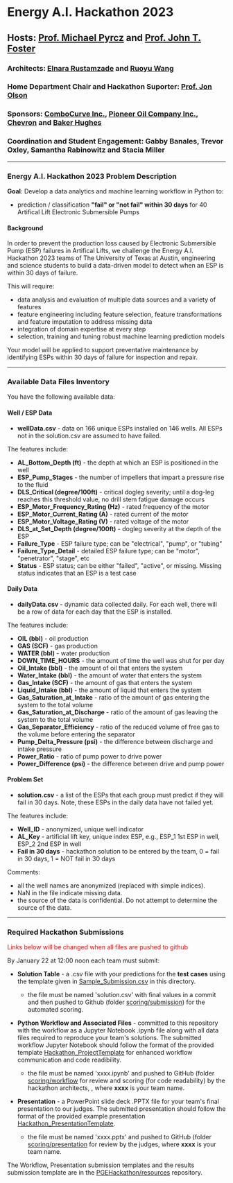 # Energy A.I. Hackathon 2023

## Hosts: [Prof. Michael Pyrcz](https://twitter.com/GeostatsGuy) and [Prof. John T. Foster](https://twitter.com/johntfoster)

### Architects: [Elnara Rustamzade](https://www.linkedin.com/in/elnara-rustamzade-779396162/) and [Ruoyu Wang](www.linkedin.com/in/ruoyu-wang1)

### Home Department Chair and Hackathon Suporter: [Prof. Jon Olson](https://twitter.com/ProfJEOlson)

### Sponsors: [ComboCurve Inc.](https://www.combocurve.com/), [Pioneer Oil Company Inc.](https://pioneeroil.net/), [Chevron](https://www.chevron.com) and [Baker Hughes](https://www.bakerhughes.com/)

### Coordination and Student Engagement: Gabby Banales, Trevor Oxley, Samantha Rabinowitz and Stacia Miller

___

### Energy A.I. Hackathon 2023 Problem Description 

**Goal**: Develop a data analytics and machine learning workflow in Python to:

* prediction / classification **"fail" or "not fail" within 30 days** for 40 Artifical Lift Electronic Submersible Pumps
 
#### Background

In order to prevent the production loss caused by Electronic Submersible Pump (ESP) failures in Artifical Lifts, we challenge the Energy A.I. Hackathon 2023 teams of The University of Texas at Austin, engineering and science students to build a data-driven model to detect when an ESP is within 30 days of failure.

This will require:

* data analysis and evaluation of multiple data sources and a variety of features
* feature engineering including feature selection, feature transformations and feature imputation to address missing data
* integration of domain expertise at every step
* selection, training and tuning robust machine learning prediction models  

Your model will be applied to support preventative maintenance by identifying ESPs within 30 days of failure for inspection and repair.  
___

### Available Data Files Inventory

You have the following available data:

#### Well / ESP Data

* **wellData.csv** - data on 166 unique ESPs installed on 146 wells. All ESPs not in the solution.csv are assumed to have failed.

The features include:

* **AL_Bottom_Depth (ft)** - the depth at which an ESP is positioned in the well
* **ESP_Pump_Stages** - the number of impellers that impart a pressure rise to the fluid
* **DLS_Critical (degree/100ft)** - critical dogleg severity; until a dog-leg reaches this threshold value, no drill stem fatigue damage occurs
* **ESP_Motor_Frequency_Rating (Hz)** - rated frequency of the motor
* **ESP_Motor_Current_Rating (A)** - rated current of the motor
* **ESP_Motor_Voltage_Rating (V)** - rated voltage of the motor
* **DLS_at_Set_Depth (degree/100ft)** - dogleg severity at the depth of the ESP
* **Failure_Type** -  ESP failure type; can be "electrical", "pump", or "tubing"
* **Failure_Type_Detail** - detailed ESP failure type; can be "motor", "penetrator", "stage", etc
* **Status** -  ESP status; can be either "failed", "active", or missing. Missing status indicates that an ESP is a test case

#### Daily Data

* **dailyData.csv** - dynamic data collected daily. For each well, there will be a row of data for each day that the ESP is installed.

The features include:

* **OIL (bbl)** - oil production 
* **GAS (SCF)** - gas production
* **WATER (bbl)** - water production
* **DOWN_TIME_HOURS** - the amount of time the well was shut for per day
* **Oil_Intake (bbl)** - the amount of oil that enters the system
* **Water_Intake (bbl)** - the amount of water that enters the system
* **Gas_Intake (SCF)** - the amount of gas that enters the system
* **Liquid_Intake (bbl)** - the amount of liquid that enters the system
* **Gas_Saturation_at_Intake** - ratio of the amount of gas entering the system to the total volume
* **Gas_Saturation_at_Discharge** - ratio of the amount of gas leaving the system to the total volume
* **Gas_Separator_Efficiency** - ratio of the reduced volume of free gas to the volume before entering the separator
* **Pump_Delta_Pressure (psi)** - the difference between discharge and intake pressure
* **Power_Ratio** - ratio of pump power to drive power
* **Power_Difference (psi)** - the difference between drive and pump power

#### Problem Set

* **solution.csv** - a list of the ESPs that each group must predict if they will fail in 30 days. Note, these ESPs in the daily data have not failed yet.

The features include:

* **Well_ID** - anonymized, unique well indicator
* **AL_Key** - artificial lift key, unique index ESP, e.g., ESP_1 1st ESP in well, ESP_2 2nd ESP in well
* **Fail in 30 days** - hackathon solution to be entered by the team, 0 = fail in 30 days, 1 = NOT fail in 30 days 

Comments: 

* all the well names are anonymized (replaced with simple indices).
* NaN in the file indicate missing data.
* the source of the data is confidential. Do not attempt to determine the source of the data.

___

### Required Hackathon Submissions

<span style='color:red'>Links below will be changed when all files are pushed to github</span>

By January 22 at 12:00 noon each team must submit:

* **Solution Table** - a .csv file with your predictions for the **test cases** using the template given in [Sample_Submission.csv](Sample_Submission.csv) in this directory.

    * the file must be named 'solution.csv' with final values in a commit and then pushed to Github (folder [scoring/submission](https://github.com/PGEHackathon/data/tree/master/scoring/submission)) for the automated scoring.


* **Python Workflow and Associated Files** - committed to this repository with the workflow as a Jupyter Notebook .ipynb file along with all data files required to reproduce your team's solutions. The submitted workflow Jupyter Notebook should follow the format of the provided template [Hackathon_ProjectTemplate](https://github.com/PGEHackathon/resources/blob/main/Hackathon_ProjectTemplate.ipynb) for enhanced workflow communication and code readibility.

    * the file must be named 'xxxx.ipynb' and pushed to GitHub (folder [scoring/workflow](scoring/workflow) for review and scoring (for code readability) by the hackathon architects, , where **xxxx** is your team name.


* **Presentation** - a PowerPoint slide deck .PPTX file for your team's final presentation to our judges. The submitted presentation should follow the format of the provided example presentation [Hackathon_PresentationTemplate](https://github.com/PGEHackathon/resources/blob/master/Hackathon_PresentationTemplate.pptx).

    * the file must be named 'xxxx.pptx' and pushed to GitHub (folder [scoring/presentation](scoring/presentation) for review by the judges, where **xxxx** is your team name.

The Workflow, Presentation submission templates and the results submission template are in the [PGEHackathon/resources](https://github.com/PGEHackathon/resources) repository.

